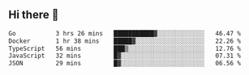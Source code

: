 ## Hi there 👋

<!--START_SECTION:waka-->

```txt
Go           3 hrs 26 mins   ███████████▓░░░░░░░░░░░░░   46.47 %
Docker       1 hr 38 mins    █████▓░░░░░░░░░░░░░░░░░░░   22.26 %
TypeScript   56 mins         ███▒░░░░░░░░░░░░░░░░░░░░░   12.76 %
JavaScript   32 mins         █▓░░░░░░░░░░░░░░░░░░░░░░░   07.31 %
JSON         29 mins         █▓░░░░░░░░░░░░░░░░░░░░░░░   06.56 %
```

<!--END_SECTION:waka-->

